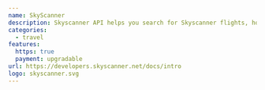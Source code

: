 ```yaml
---
name: SkyScanner
description: Skyscanner API helps you search for Skyscanner flights, hotels and car rentals.
categories:
  - travel
features:
  https: true
  payment: upgradable
url: https://developers.skyscanner.net/docs/intro
logo: skyscanner.svg
---
```


